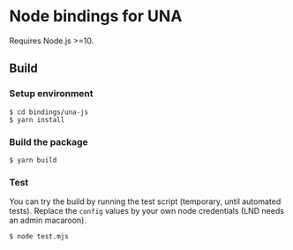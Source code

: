 # Node bindings for UNA

Requires Node.js >=10.

## Build

### Setup environment

```shell
$ cd bindings/una-js
$ yarn install
```

### Build the package

```shell
$ yarn build
```

### Test

You can try the build by running the test script (temporary, until automated tests). Replace the `config` values by your own node credentials (LND needs an admin macaroon).

```shell
$ node test.mjs
```
